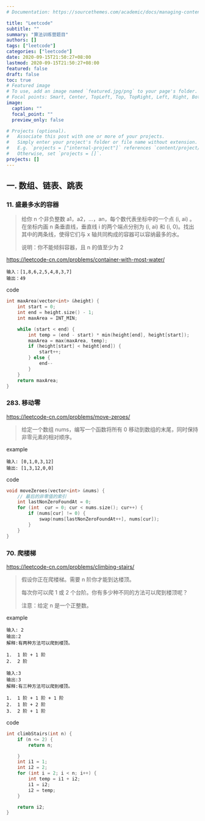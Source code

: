 ```yaml
---
# Documentation: https://sourcethemes.com/academic/docs/managing-content/

title: "Leetcode"
subtitle: ""
summary: "算法训练营题目"
authors: []
tags: ["leetcode"]
categories: ["leetcode"]
date: 2020-09-15T21:50:27+08:00
lastmod: 2020-09-15T21:50:27+08:00
featured: false
draft: false
toc: true
# Featured image
# To use, add an image named `featured.jpg/png` to your page's folder.
# Focal points: Smart, Center, TopLeft, Top, TopRight, Left, Right, BottomLeft, Bottom, BottomRight.
image:
  caption: ""
  focal_point: ""
  preview_only: false

# Projects (optional).
#   Associate this post with one or more of your projects.
#   Simply enter your project's folder or file name without extension.
#   E.g. `projects = ["internal-project"]` references `content/project/deep-learning/index.md`.
#   Otherwise, set `projects = []`.
projects: []
---
```


## 一. 数组、链表、跳表

### 11. 盛最多水的容器

> 给你 n 个非负整数 a1，a2，...，an，每个数代表坐标中的一个点 (i, ai) 。在坐标内画 n 条垂直线，垂直线 i 的两个端点分别为 (i, ai) 和 (i, 0)。找出其中的两条线，使得它们与 x 轴共同构成的容器可以容纳最多的水。
>
> 说明：你不能倾斜容器，且 n 的值至少为 2
>

https://leetcode-cn.com/problems/container-with-most-water/

```
输入：[1,8,6,2,5,4,8,3,7]
输出：49
```

code

```c++
int maxArea(vector<int> &height) {
    int start = 0;
    int end = height.size() - 1;
    int maxArea = INT_MIN;

    while (start < end) {
        int temp = (end - start) * min(height[end], height[start]);
        maxArea = max(maxArea, temp);
        if (height[start] < height[end]) {
            start++;
        } else {
            end--
        }
    }
    return maxArea;
}
```



### 283. 移动零

https://leetcode-cn.com/problems/move-zeroes/

> 给定一个数组 nums，编写一个函数将所有 0 移动到数组的末尾，同时保持非零元素的相对顺序。

example

```
输入: [0,1,0,3,12]
输出: [1,3,12,0,0]
```

code

```c++
void moveZeroes(vector<int> &nums) {
    // 最后的非零值的索引
    int lastNonZeroFoundAt = 0;
    for (int  cur = 0; cur < nums.size(); cur++) {
        if (nums[cur] != 0) {
            swap(nums[lastNonZeroFoundAt++], nums[cur]);
        }
    }
}

```

### 70. 爬楼梯

https://leetcode-cn.com/problems/climbing-stairs/

> 假设你正在爬楼梯。需要 n 阶你才能到达楼顶。
>
> 每次你可以爬 1 或 2 个台阶。你有多少种不同的方法可以爬到楼顶呢？
>
> 注意：给定 n 是一个正整数。

example

```
输入: 2
输出:2
解释:有两种方法可以爬到楼顶。

1.  1 阶 + 1 阶
2.  2 阶
```

```
输入:3
输出:3
解释:有三种方法可以爬到楼顶。

1.  1 阶 + 1 阶 + 1 阶
2.  1 阶 + 2 阶
3.  2 阶 + 1 阶
```

code

```c++
int climbStairs(int n) {
    if (n <= 2) {
        return n;

    }
    int i1 = 1;
    int i2 = 2;
    for (int i = 2; i < n; i++) {
        int temp = i1 + i2;
        i1 = i2;
        i2 = temp;
    }

    return i2;
}
```


